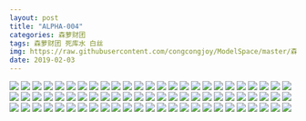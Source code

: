 ```yaml
---
layout: post
title: "ALPHA-004"
categories: 森萝财团
tags: 森萝财团 死库水 白丝
img: https://raw.githubusercontent.com/congcongjoy/ModelSpace/master/森萝财团/ALPHA/ALPHA-004/honghuatu.net(1).jpg
date: 2019-02-03
---
```



![](https://raw.githubusercontent.com/congcongjoy/ModelSpace/master/森萝财团/ALPHA/ALPHA-004/honghuatu.net(1).jpg)
![](https://raw.githubusercontent.com/congcongjoy/ModelSpace/master/森萝财团/ALPHA/ALPHA-004/honghuatu.net(2).jpg)
![](https://raw.githubusercontent.com/congcongjoy/ModelSpace/master/森萝财团/ALPHA/ALPHA-004/honghuatu.net(3).jpg)
![](https://raw.githubusercontent.com/congcongjoy/ModelSpace/master/森萝财团/ALPHA/ALPHA-004/honghuatu.net(4).jpg)
![](https://raw.githubusercontent.com/congcongjoy/ModelSpace/master/森萝财团/ALPHA/ALPHA-004/honghuatu.net(5).jpg)
![](https://raw.githubusercontent.com/congcongjoy/ModelSpace/master/森萝财团/ALPHA/ALPHA-004/honghuatu.net(6).jpg)
![](https://raw.githubusercontent.com/congcongjoy/ModelSpace/master/森萝财团/ALPHA/ALPHA-004/honghuatu.net(7).jpg)
![](https://raw.githubusercontent.com/congcongjoy/ModelSpace/master/森萝财团/ALPHA/ALPHA-004/honghuatu.net(8).jpg)
![](https://raw.githubusercontent.com/congcongjoy/ModelSpace/master/森萝财团/ALPHA/ALPHA-004/honghuatu.net(9).jpg)
![](https://raw.githubusercontent.com/congcongjoy/ModelSpace/master/森萝财团/ALPHA/ALPHA-004/honghuatu.net(10).jpg)
![](https://raw.githubusercontent.com/congcongjoy/ModelSpace/master/森萝财团/ALPHA/ALPHA-004/honghuatu.net(11).jpg)
![](https://raw.githubusercontent.com/congcongjoy/ModelSpace/master/森萝财团/ALPHA/ALPHA-004/honghuatu.net(12).jpg)
![](https://raw.githubusercontent.com/congcongjoy/ModelSpace/master/森萝财团/ALPHA/ALPHA-004/honghuatu.net(13).jpg)
![](https://raw.githubusercontent.com/congcongjoy/ModelSpace/master/森萝财团/ALPHA/ALPHA-004/honghuatu.net(14).jpg)
![](https://raw.githubusercontent.com/congcongjoy/ModelSpace/master/森萝财团/ALPHA/ALPHA-004/honghuatu.net(15).jpg)
![](https://raw.githubusercontent.com/congcongjoy/ModelSpace/master/森萝财团/ALPHA/ALPHA-004/honghuatu.net(16).jpg)
![](https://raw.githubusercontent.com/congcongjoy/ModelSpace/master/森萝财团/ALPHA/ALPHA-004/honghuatu.net(17).jpg)
![](https://raw.githubusercontent.com/congcongjoy/ModelSpace/master/森萝财团/ALPHA/ALPHA-004/honghuatu.net(18).jpg)
![](https://raw.githubusercontent.com/congcongjoy/ModelSpace/master/森萝财团/ALPHA/ALPHA-004/honghuatu.net(19).jpg)
![](https://raw.githubusercontent.com/congcongjoy/ModelSpace/master/森萝财团/ALPHA/ALPHA-004/honghuatu.net(20).jpg)
![](https://raw.githubusercontent.com/congcongjoy/ModelSpace/master/森萝财团/ALPHA/ALPHA-004/honghuatu.net(21).jpg)
![](https://raw.githubusercontent.com/congcongjoy/ModelSpace/master/森萝财团/ALPHA/ALPHA-004/honghuatu.net(22).jpg)
![](https://raw.githubusercontent.com/congcongjoy/ModelSpace/master/森萝财团/ALPHA/ALPHA-004/honghuatu.net(23).jpg)
![](https://raw.githubusercontent.com/congcongjoy/ModelSpace/master/森萝财团/ALPHA/ALPHA-004/honghuatu.net(24).jpg)
![](https://raw.githubusercontent.com/congcongjoy/ModelSpace/master/森萝财团/ALPHA/ALPHA-004/honghuatu.net(25).jpg)
![](https://raw.githubusercontent.com/congcongjoy/ModelSpace/master/森萝财团/ALPHA/ALPHA-004/honghuatu.net(26).jpg)
![](https://raw.githubusercontent.com/congcongjoy/ModelSpace/master/森萝财团/ALPHA/ALPHA-004/honghuatu.net(27).jpg)
![](https://raw.githubusercontent.com/congcongjoy/ModelSpace/master/森萝财团/ALPHA/ALPHA-004/honghuatu.net(28).jpg)
![](https://raw.githubusercontent.com/congcongjoy/ModelSpace/master/森萝财团/ALPHA/ALPHA-004/honghuatu.net(29).jpg)
![](https://raw.githubusercontent.com/congcongjoy/ModelSpace/master/森萝财团/ALPHA/ALPHA-004/honghuatu.net(30).jpg)
![](https://raw.githubusercontent.com/congcongjoy/ModelSpace/master/森萝财团/ALPHA/ALPHA-004/honghuatu.net(31).jpg)
![](https://raw.githubusercontent.com/congcongjoy/ModelSpace/master/森萝财团/ALPHA/ALPHA-004/honghuatu.net(32).jpg)
![](https://raw.githubusercontent.com/congcongjoy/ModelSpace/master/森萝财团/ALPHA/ALPHA-004/honghuatu.net(33).jpg)
![](https://raw.githubusercontent.com/congcongjoy/ModelSpace/master/森萝财团/ALPHA/ALPHA-004/honghuatu.net(34).jpg)
![](https://raw.githubusercontent.com/congcongjoy/ModelSpace/master/森萝财团/ALPHA/ALPHA-004/honghuatu.net(35).jpg)
![](https://raw.githubusercontent.com/congcongjoy/ModelSpace/master/森萝财团/ALPHA/ALPHA-004/honghuatu.net(36).jpg)
![](https://raw.githubusercontent.com/congcongjoy/ModelSpace/master/森萝财团/ALPHA/ALPHA-004/honghuatu.net(37).jpg)
![](https://raw.githubusercontent.com/congcongjoy/ModelSpace/master/森萝财团/ALPHA/ALPHA-004/honghuatu.net(38).jpg)
![](https://raw.githubusercontent.com/congcongjoy/ModelSpace/master/森萝财团/ALPHA/ALPHA-004/honghuatu.net(39).jpg)
![](https://raw.githubusercontent.com/congcongjoy/ModelSpace/master/森萝财团/ALPHA/ALPHA-004/honghuatu.net(40).jpg)
![](https://raw.githubusercontent.com/congcongjoy/ModelSpace/master/森萝财团/ALPHA/ALPHA-004/honghuatu.net(41).jpg)
![](https://raw.githubusercontent.com/congcongjoy/ModelSpace/master/森萝财团/ALPHA/ALPHA-004/honghuatu.net(42).jpg)
![](https://raw.githubusercontent.com/congcongjoy/ModelSpace/master/森萝财团/ALPHA/ALPHA-004/honghuatu.net(43).jpg)
![](https://raw.githubusercontent.com/congcongjoy/ModelSpace/master/森萝财团/ALPHA/ALPHA-004/honghuatu.net(44).jpg)
![](https://raw.githubusercontent.com/congcongjoy/ModelSpace/master/森萝财团/ALPHA/ALPHA-004/honghuatu.net(45).jpg)
![](https://raw.githubusercontent.com/congcongjoy/ModelSpace/master/森萝财团/ALPHA/ALPHA-004/honghuatu.net(46).jpg)
![](https://raw.githubusercontent.com/congcongjoy/ModelSpace/master/森萝财团/ALPHA/ALPHA-004/honghuatu.net(47).jpg)
![](https://raw.githubusercontent.com/congcongjoy/ModelSpace/master/森萝财团/ALPHA/ALPHA-004/honghuatu.net(48).jpg)
![](https://raw.githubusercontent.com/congcongjoy/ModelSpace/master/森萝财团/ALPHA/ALPHA-004/honghuatu.net(49).jpg)
![](https://raw.githubusercontent.com/congcongjoy/ModelSpace/master/森萝财团/ALPHA/ALPHA-004/honghuatu.net(50).jpg)
![](https://raw.githubusercontent.com/congcongjoy/ModelSpace/master/森萝财团/ALPHA/ALPHA-004/honghuatu.net(51).jpg)
![](https://raw.githubusercontent.com/congcongjoy/ModelSpace/master/森萝财团/ALPHA/ALPHA-004/honghuatu.net(52).jpg)
![](https://raw.githubusercontent.com/congcongjoy/ModelSpace/master/森萝财团/ALPHA/ALPHA-004/honghuatu.net(53).jpg)
![](https://raw.githubusercontent.com/congcongjoy/ModelSpace/master/森萝财团/ALPHA/ALPHA-004/honghuatu.net(54).jpg)
![](https://raw.githubusercontent.com/congcongjoy/ModelSpace/master/森萝财团/ALPHA/ALPHA-004/honghuatu.net(55).jpg)
![](https://raw.githubusercontent.com/congcongjoy/ModelSpace/master/森萝财团/ALPHA/ALPHA-004/honghuatu.net(56).jpg)
![](https://raw.githubusercontent.com/congcongjoy/ModelSpace/master/森萝财团/ALPHA/ALPHA-004/honghuatu.net(57).jpg)
![](https://raw.githubusercontent.com/congcongjoy/ModelSpace/master/森萝财团/ALPHA/ALPHA-004/honghuatu.net(58).jpg)
![](https://raw.githubusercontent.com/congcongjoy/ModelSpace/master/森萝财团/ALPHA/ALPHA-004/honghuatu.net(59).jpg)
![](https://raw.githubusercontent.com/congcongjoy/ModelSpace/master/森萝财团/ALPHA/ALPHA-004/honghuatu.net(60).jpg)
![](https://raw.githubusercontent.com/congcongjoy/ModelSpace/master/森萝财团/ALPHA/ALPHA-004/honghuatu.net(61).jpg)
![](https://raw.githubusercontent.com/congcongjoy/ModelSpace/master/森萝财团/ALPHA/ALPHA-004/honghuatu.net(62).jpg)
![](https://raw.githubusercontent.com/congcongjoy/ModelSpace/master/森萝财团/ALPHA/ALPHA-004/honghuatu.net(63).jpg)
![](https://raw.githubusercontent.com/congcongjoy/ModelSpace/master/森萝财团/ALPHA/ALPHA-004/honghuatu.net(64).jpg)
![](https://raw.githubusercontent.com/congcongjoy/ModelSpace/master/森萝财团/ALPHA/ALPHA-004/honghuatu.net(65).jpg)
![](https://raw.githubusercontent.com/congcongjoy/ModelSpace/master/森萝财团/ALPHA/ALPHA-004/honghuatu.net(66).jpg)
![](https://raw.githubusercontent.com/congcongjoy/ModelSpace/master/森萝财团/ALPHA/ALPHA-004/honghuatu.net(67).jpg)
![](https://raw.githubusercontent.com/congcongjoy/ModelSpace/master/森萝财团/ALPHA/ALPHA-004/honghuatu.net(68).jpg)
![](https://raw.githubusercontent.com/congcongjoy/ModelSpace/master/森萝财团/ALPHA/ALPHA-004/honghuatu.net(69).jpg)
![](https://raw.githubusercontent.com/congcongjoy/ModelSpace/master/森萝财团/ALPHA/ALPHA-004/honghuatu.net(70).jpg)
![](https://raw.githubusercontent.com/congcongjoy/ModelSpace/master/森萝财团/ALPHA/ALPHA-004/honghuatu.net(71).jpg)
![](https://raw.githubusercontent.com/congcongjoy/ModelSpace/master/森萝财团/ALPHA/ALPHA-004/honghuatu.net(72).jpg)
![](https://raw.githubusercontent.com/congcongjoy/ModelSpace/master/森萝财团/ALPHA/ALPHA-004/honghuatu.net(73).jpg)
![](https://raw.githubusercontent.com/congcongjoy/ModelSpace/master/森萝财团/ALPHA/ALPHA-004/honghuatu.net(74).jpg)
![](https://raw.githubusercontent.com/congcongjoy/ModelSpace/master/森萝财团/ALPHA/ALPHA-004/honghuatu.net(75).jpg)
